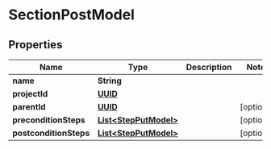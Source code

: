 # SectionPostModel

## Properties
Name | Type | Description | Notes
------------ | ------------- | ------------- | -------------
**name** | **String** |  | 
**projectId** | [**UUID**](UUID.md) |  | 
**parentId** | [**UUID**](UUID.md) |  |  [optional]
**preconditionSteps** | [**List&lt;StepPutModel&gt;**](StepPutModel.md) |  |  [optional]
**postconditionSteps** | [**List&lt;StepPutModel&gt;**](StepPutModel.md) |  |  [optional]

